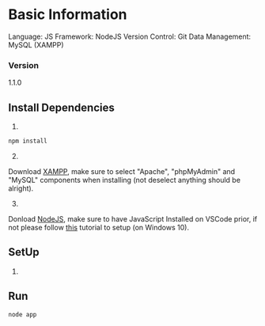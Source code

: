 # Basic Information
Language: JS
Framework: NodeJS
Version Control: Git
Data Management: MySQL (XAMPP)

### Version

1.1.0


## Install Dependencies

1.
```bash
npm install 
```

2.
Download [XAMPP](https://www.apachefriends.org/download.html), make sure to select "Apache", "phpMyAdmin" and "MySQL" components when installing (not deselect anything should be alright). 

3.
Donload [NodeJS](https://nodejs.org/en/download), make sure to have JavaScript Installed on VSCode prior, if not please follow [this](https://www.youtube.com/watch?v=x_2sYpk75Ic) tutorial to setup (on Windows 10).


## SetUp
1. 

## Run

```bash
node app
```

